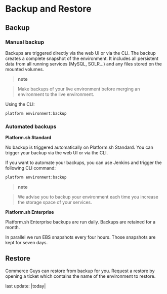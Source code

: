 # Backup and Restore

## Backup

### Manual backup

Backups are triggered directly via the web UI or via the CLI. The backup
creates a complete snapshot of the environment. It includes all
persistent data from all running services (MySQL, SOLR...) and any files
stored on the mounted volumes.

> **note**

> Make backups of your live environment before merging an environment to
> the live environment.

Using the CLI:

```bash
platform environment:backup
```

### Automated backups

**Platform.sh Standard**

No backup is triggered automatically on Platform.sh Standard. You can
trigger your backup via the web UI or via the CLI.

If you want to automate your backups, you can use Jenkins and trigger
the following CLI command:

```bash
platform environment:backup
```

> **note**

> We advise you to backup your environment each time you increase the
> storage space of your services.

**Platform.sh Enterprise**

Platform.sh Enterprise backups are run daily. Backups are retained for a
month.

In parallel we run EBS snapshots every four hours. Those snapshots are
kept for seven days.

## Restore

Commerce Guys can restore from backup for you. Request a restore by
opening a ticket which contains the name of the environment to restore.

last update: |today|


